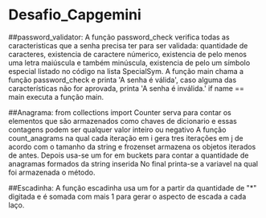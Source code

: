 # Desafio_Capgemini

##password_validator:
A função password_check verifica todas as caracteristicas que a senha precisa ter para ser validada:
quantidade de caracteres, existencia de caractere númerico, existencia de pelo menos uma letra maiúscula e também minúscula,
existencia de pelo um símbolo especial listado no código na lista SpecialSym.
A função main chama a função password_check e printa 'A senha é válida', caso alguma das características não for aprovada, printa
'A senha é inválida.'
if name == main executa a função main.




##Anagrama:
from collections import Counter serva para contar os elementos que são armazenados como chaves de dicionario e essas
contagens podem ser qualquer valor inteiro ou negativo
A função count_anagrams na qual cada iteração em i gera tres iterações em j de acordo com o tamanho da string e frozenset armazena os
objetos iterados de antes.
Depois usa-se um for em buckets para contar a quantidade de anagramas formados da string inserida
No final printa-se a variavel na qual foi armazenada o método.


##Escadinha:
A função escadinha usa um for a partir da quantidade de "*" digitada e é somada com mais 1 para gerar 
o aspecto de escada a cada laço.
